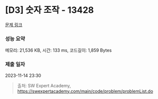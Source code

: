 # [D3] 숫자 조작 - 13428 

[문제 링크](https://swexpertacademy.com/main/code/problem/problemDetail.do?contestProbId=AX4EJPs68IkDFARe) 

### 성능 요약

메모리: 21,536 KB, 시간: 133 ms, 코드길이: 1,859 Bytes

### 제출 일자

2023-11-14 23:30



> 출처: SW Expert Academy, https://swexpertacademy.com/main/code/problem/problemList.do
